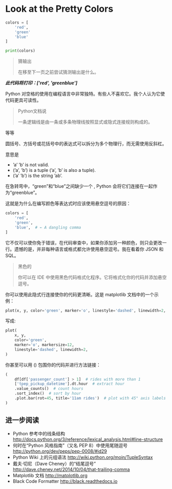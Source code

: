 # Look at the Pretty Colors

```python
colors = [
    'red',
    'green'
    'blue'
]

print(colors)
```

> 猜输出
>
> 在移至下一页之前尝试猜测输出是什么。

***此代码将打印：['red', 'greenblue']***


Python 对空格的使用在编程语言中非常独特。有些人不喜欢它。我个人认为它使代码更具可读性。

> Python文档说
>
> 一条逻辑线是由一条或多条物理线按照显式或隐式连接规则构成的。

等等

圆括号、方括号或花括号中的表达式可以拆分为多个物理行，而无需使用反斜杠。

意思是

- ’a’ ’b’ is not valid.
- (’a’, ’b’) is a tuple (’a’, ’b’ is also a tuple).
- (’a’ ’b’) is the string ’ab’.

在急转弯中，“green”和“blue”之间缺少一个 , Python 会将它们连接在一起作为“greenblue”。

这就是为什么在编写颜色等表达式时应该使用悬空逗号的原因：

```python
colors = [
    'red',
    'green',
    'blue',  # ← A dangling comma
]
```

它不仅可以使你免于错误，在代码审查中，如果你添加另一种颜色，则只会更改一行。遗憾的是，并非每种语言或格式都允许使用悬空逗号。我在看着你 JSON 和 SQL。

> 黑色的
>
> 你可以在 IDE 中使用黑色代码格式化程序。它将格式化你的代码并添加悬空逗号。

你可以使用此隐式行连接使你的代码更清晰。这是 matplotlib 文档中的一个示例：

```python
plot(x, y, color='green', marker='o', linestyle='dashed', linewidth=2, markersize=12)
```

写成:

```python
plot(
    x, y,
    color='green',
    marker='o', markersize=12,
    linestyle='dashed', linewidth=2,
)
```

你甚至可以用 () 包围你的代码并进行方法链接：

```python
(
    df[df['passenger_count'] > 1]  # rides with more than 1
    ['tpep_pickup_datetime'].dt.hour  # extract hour
    .value_counts()  # count hours
    .sort_index()  # sort by hour
    .plot.bar(rot=45, title='11am rides')  # plot with 45° axis labels
)
```

## 进一步阅读

- Python 参考中的线条结构
    http://docs.python.org/3/reference/lexical_analysis.html#line-structure
- 何时在“Python 风格指南”（又名 PEP 8）中使用尾随逗号
    http://python.org/dev/peps/pep-0008/#id29
- Python Wiki 上的元组语法
    http://wiki.python.org/moin/TupleSyntax
- 戴夫·切尼（Dave Cheney）的“结尾逗号”
    http://dave.cheney.net/2014/10/04/that-trailing-comma
- Matplotlib 文档
    http://matplotlib.org
- Black Code Formatter
    http://black.readthedocs.io